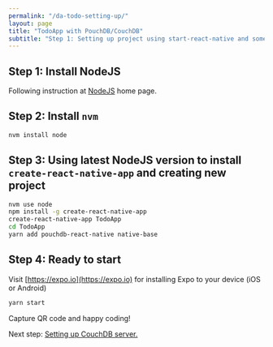 ```yaml
---
permalink: "/da-todo-setting-up/"
layout: page
title: "TodoApp with PouchDB/CouchDB"
subtitle: "Step 1: Setting up project using start-react-native and some dependencies"
---
```


## Step 1: Install NodeJS

Following instruction at [NodeJS](https://nodejs.org/en/) home page.

## Step 2: Install `nvm`

```bash
nvm install node
```

## Step 3: Using latest NodeJS version to install `create-react-native-app` and creating new project

```bash
nvm use node
npm install -g create-react-native-app
create-react-native-app TodoApp
cd TodoApp
yarn add pouchdb-react-native native-base
```

## Step 4: Ready to start

Visit [https://expo.io](https://expo.io) for installing Expo to your device (iOS or Android)

```bash
yarn start
```

Capture QR code and happy coding!

Next step: [Setting up CouchDB server.](/da-todo-setting-up-couchdb)